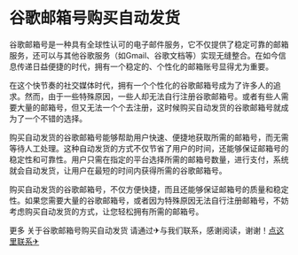 # 谷歌邮箱号购买自动发货

谷歌邮箱号是一种具有全球性认可的电子邮件服务，它不仅提供了稳定可靠的邮箱服务，还可以与其他谷歌服务（如Gmail、谷歌文档等）实现无缝整合。在如今信息传递日益便捷的时代，拥有一个稳定的、个性化的邮箱账号显得尤为重要。

在这个快节奏的社交媒体时代，拥有一个个性化的谷歌邮箱号成为了许多人的追求。然而，由于一些特殊原因，一些人却无法自行注册谷歌邮箱号。或者有些人需要大量的邮箱号，但又无法一个个去注册，这时候购买自动发货的谷歌邮箱号就成为了一个不错的选择。

购买自动发货的谷歌邮箱号能够帮助用户快速、便捷地获取所需的邮箱号，而无需等待人工处理。这种自动发货的方式不仅节省了用户的时间，还能够保证邮箱号的稳定性和可靠性。用户只需在指定的平台选择所需的邮箱号数量，进行支付，系统就会自动发货，让用户在最短的时间内获得所需的谷歌邮箱号。

购买自动发货的谷歌邮箱号，不仅方便快捷，而且还能够保证邮箱号的质量和稳定性。如果您需要大量的谷歌邮箱号，或者因为特殊原因无法自行注册邮箱号，不妨考虑购买自动发货的方式，让您轻松拥有所需的邮箱号。

更多 关于谷歌邮箱号购买自动发货 请通过✈与我们联系，感谢阅读，谢谢！[点这里联系✈](https://acc.k02.cc)